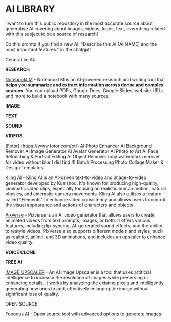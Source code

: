 # AI LIBRARY

I want to turn this public repository in the most accurate source about generative AI covering about images, videos, logos, text, everything related with this subject to be a source of research!

Do this promtp if you find a new AI:
"Describe this AI [AI NAME] and the most important features." in the chatgpt!

Generative AI:

**RESEARCH**

[NotebookLM](https://notebooklm.google.com/) - NotebookLM is an AI-powered research and writing tool that **helps you summarize and extract information across dense and complex sources**. You can upload PDFs, Google Docs, Google Slides, website URLs, and more to build a notebook with many sources.


**IMAGE**



**TEXT**

**SOUND**

**VIDEOS**

[Fotor] (https://www.fotor.com/pt/)
AI Photo Enhancer
AI Background Remover
AI Image Generator
AI Avatar Generator
AI Photo to Art
AI Face Retouching & Portrait Editing
AI Object Remover (ony watermark remover for video without blur I did find !!)
Batch Processing
Photo Collage Maker & Design Templates

[Kling AI](https://app.klingai.com/) - Kling AI is an AI-driven text-to-video and image-to-video generator developed by Kuaishou. It's known for producing high-quality, cinematic video clips, especially focusing on realistic human motion, natural physics, and cinematic camera movements. Kling AI also utilizes a feature called "Elements" to enhance video consistency and allows users to control the visual appearance and actions of characters and objects.

[Pixverse](https://app.pixverse.ai/) - Pixverse is an AI video generator that allows users to create animated videos from text prompts, images, or both. It offers various features, including lip-syncing, AI-generated sound effects, and the ability to restyle videos. PixVerse also supports different models and styles, such as realistic, anime, and 3D animations, and includes an upscaler to enhance video quality.

**VOICE CLONE**

**FREE AI**

[IMAGE UPSCALER](https://imgupscaler.com/) - An AI Image Upscaler is a tool that uses artificial intelligence to increase the resolution of images while preserving or enhancing details. It works by analyzing the existing pixels and intelligently generating new ones to add, effectively enlarging the image without significant loss of quality.

OPEN SOURCE

[Fooocus AI](https://github.com/lllyasviel/Fooocus) - Open source tool with advanced options to generate images.























